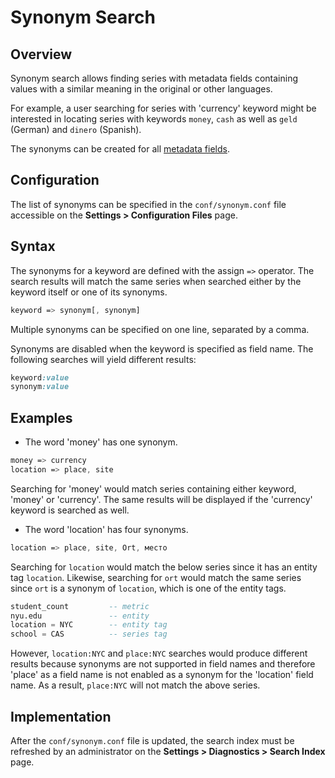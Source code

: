 # Synonym Search

## Overview

Synonym search allows finding series with metadata fields containing values with a similar meaning in the original or other languages.

For example, a user searching for series with 'currency' keyword might be interested in locating series with keywords `money`, `cash` as well as `geld` (German) and `dinero` (Spanish).

The synonyms can be created for all [metadata fields](README.md/#overview).

## Configuration

The list of synonyms can be specified in the `conf/synonym.conf` file accessible on the **Settings > Configuration Files** page.

## Syntax

The synonyms for a keyword are defined with the assign `=>` operator. The search results will match the same series when searched either by the keyword itself or one of its synonyms.

```css
keyword => synonym[, synonym]
```

Multiple synonyms can be specified on one line, separated by a comma.

Synonyms are disabled when the keyword is specified as field name. The following searches will yield different results:

```css
keyword:value
synonym:value
```

## Examples

* The word 'money' has one synonym.

```css
money => currency
location => place, site
```

Searching for 'money' would match series containing either keyword, 'money' or 'currency'.
The same results will be displayed if the 'currency' keyword is searched as well.

* The word 'location' has four synonyms.

```css
location => place, site, Ort, место
```

Searching for `location` would match the below series since it has an entity tag `location`.
Likewise, searching for `ort` would match the same series since `ort` is a synonym of `location`, which is one of the entity tags.

```sql
student_count         -- metric
nyu.edu               -- entity
location = NYC        -- entity tag
school = CAS          -- series tag
```

However, `location:NYC` and `place:NYC` searches would produce different results because synonyms are not supported in field names and therefore 'place' as a field name is not enabled as a synonym for the 'location' field name. As a result, `place:NYC` will not match the above series.

## Implementation

After the `conf/synonym.conf` file is updated, the search index must be refreshed by an administrator on the **Settings > Diagnostics > Search Index** page.
